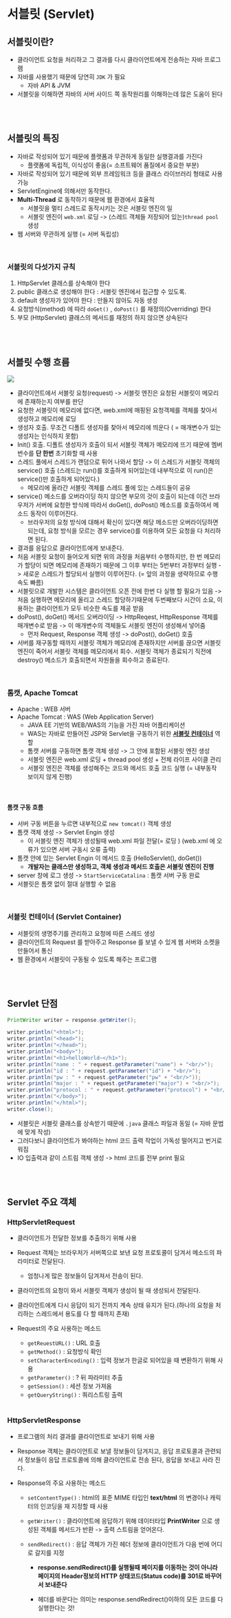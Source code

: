 # 서블릿 (Servlet)

## 서블릿이란?

- 클라이언트 요청을 처리하고 그 결과를 다시 클라이언트에게 전송하는 자바 프로그램 
- 자바를 사용했기 때문에 당연히 `JDK` 가 필요 
  - 자바 API & JVM 
- 서블릿을 이해하면 자바의 서버 사이드 쪽 동작원리를 이해하는데 많은 도움이 된다

<br>

<br>

## 서블릿의 특징

- 자바로 작성되어 있기 때문에 플랫폼과 무관하게 동일한 실행결과를 가진다 
  - 플랫폼에 독립적, 이식성이 좋음(= 소프트웨어 품질에서 중요한 부분)
- 자바로 작성되어 있기 때문에 외부 프레임워크 등을 클래스 라이브러리 형태로 사용 가능
- ServletEngine에 의해서만 동작한다.
- **Multi-Thread** 로 동작하기 때문에 웹 환경에서 효율적
  - 서블릿을 멀티 스레드로 동작시키는 것은 서블릿 엔진의 일
  - 서블릿 엔진이  `web.xml` 로딩 -> (스레드 객체들 저장되어 있는)`thread pool` 생성 
- 웹 서버와 무관하게 실행 (= 서버 독립성)

<br>

### 서블릿의 다섯가지 규칙

1. HttpServlet 클래스를 상속해야 한다
2. public 클래스로 생성해야 한다 : 서블릿 엔진에서 접근할 수 있도록. 
3. default 생성자가 있어야 한다 : 만들지 않아도 자동 생성 
4. 요청방식(method) 에 따라 `doGet()` , `doPost()` 를 재정의(Overriding) 한다
5. 부모 (HttpServlet) 클래스의 메서드를 재정의 하지 않으면 상속된다 

<br><Br>

## 서블릿 수행 흐름

![](https://user-images.githubusercontent.com/46306263/100612167-df81e200-3355-11eb-8474-7b539c3ccac0.png)

- 클라이언트에서 서블릿 요청(request) -> 서블릿 엔진은 요청된 서블릿이 메모리에 존재하는지 여부를 판단
- 요청한 서블릿이 메모리에 없다면, web.xml에 매핑된 요청객체를 객체를 찾아서 생성하고 메모리에 로딩
- 생성자 호출. 무조건 디폴트 생성자를 찾아서 메모리에 띄운다 ( = 매개변수가 있는 생성자는 인식하지 못함)
- Init() 호출. 디폴트 생성자가 호출이 되서 서블릿 객체가 메모리에 뜨기 때문에 멤버번수를 **단 한번** 초기화할 때 사용 
- 스레드 풀에서 스레드가 랜덤으로 튀어 나와서 할당 -> 이 스레드가 서블릿 객체의 service() 호출 (스레드는 run()를 호출하게 되어있는데 내부적으로 이 run()은 service()만 호출하게 되어있다.)
  - 메모리에 올라간 서블릿 객체를 스레드 풀에 있는 스레드들이 공유
- service() 메소드를 오버라이딩 하지 않으면 부모의 것이 호출이 되는데 이건 브라우저가 서버에 요청한 방식에 따라서 doGet(), doPost() 메소드를 호출하여서 메소드 동작이 이루어진다.
  - 브라우저의 요청 방식에 대해서 확신이 있다면 해당 메소드만 오버라이딩하면 되는데, 요청 방식을 모르는 경우 service()를 이용하여 모든 요청을 다 처리하면 된다.
- 결과를 응답으로 클라이언트에게 보내준다.
- 처음 서블릿 요청이 들어오게 되면 위의 과정을 처음부터 수행하지만, 한 번 메모리가 할당이 되면 메모리에 존재하기 때문에 그 이후 부터는 5번부터 과정부터 실행 -> 새로운 스레드가 할당되서 실행이 이루어진다. (= 앞의 과정을 생략하므로 수행 속도 빠름)
- 서블릿으로 개발한 시스템은 클라이언트 오픈 전에 한번 다 실행 할 필요가 있음 -> 처음 실행하면 메모리에 올리고 스레드 할당하기때문에 두번째보다 시간이 소요, 이용하는 클라이언트가 모두 비슷한 속도를 제공 받음 
- doPost(), doGet() 메서드 오버라이딩 -> HttpReqest, HttpResponse 객체를 매개변수로 받음 -> 이 매개변수의 객체들도 서블릿 엔진이 생성해서 넣어줌 
  - 먼저 Request, Response 객체 생성 -> doPost(), doGet() 호출
- 서버를 재구동할 때까지 서블릿 객체가 메모리에 존재하지만 서버를 끊으면 서블릿 엔진이 죽어서 서블릿 객체를 메모리에서 회수. 서블릿 객체가 종료되기 직전에 destroy() 메소드가 호출되면서 자원들을 회수하고 종료된다.

<br>

### 톰캣, Apache Tomcat

- Apache : WEB 서버
- Apache Tomcat : WAS (Web Application Server)
  - JAVA EE 기반의 WEB/WAS의 기능을 가진 자바 어플리케이션
  - WAS는 자바로 만들어진 JSP와 Servlet을 구동하기 위한 **[서블릿 컨테이너](#서블릿-컨테이너-(servlet-container))** 역할
  - 톰캣 서버를 구동하면 톰캣 객체 생성 -> 그 안에 포함된 서블릿 엔진 생성
  - 서블릿 엔진은 web.xml 로딩 +  thread pool 생성 + 전체 라이프 사이클 관리
  - 서블릿 엔진은 객체를 생성해주는 코드와 메서드 호출 코드 실행 (= 내부동작 보이지 않게 진행)

<br>

#### 톰캣 구동 흐름 

- 서버 구동 버튼을 누르면 내부적으로 `new tomcat()` 객체 생성
- 톰캣 객체 생성 -> Servlet Engin 생성 
  - 이 서블릿 엔진 객체가 생성될때 web.xml 파일 전달(= 로딩 ) (web.xml 에 오류가 있으면 서버 구동시 오류 출력)
- 톰캣 안에 있는 Servlet Engin 이 메서드 호출 (HelloServlet(), doGet()) 
  - **개발자는 클래스만 생성하고, 객체 생성과 메서드 호출은 서블릿 엔진이 진행**
- server 창에 로그 생성 -> `StartServiceCatalina` : 톰캣 서버 구동 완료
- 서블릿은 톰캣 없이 절대 실행할 수 없음 

<br>

### 서블릿 컨테이너 (Servlet Container)

- 서블릿의 생명주기를 관리하고 요청에 따른 스레드 생성
- 클라이언트의 Request 를 받아주고 Response 를 보낼 수 있게 웹 서버와 소켓을 만들어서 통신
- 웹 환경에서 서블릿이 구동될 수 있도록 해주는 프로그램

<br><br>

## Servlet 단점

```java
PrintWriter writer = response.getWriter();

writer.println("<html>");
writer.println("<head>");
writer.println("</head>");
writer.println("<body>");
writer.println("<h1>helloWorld~</h1>");
writer.println("name : " + request.getParameter("name") + "<br/>");
writer.println("id : " + request.getParameter("id") + "<br/>");
writer.println("pw : " + request.getParameter("pw" + "<br/>"));
writer.println("major : " + request.getParameter("major") + "<br/>");
writer.println("protocol : " + request.getParameter("protocol") + "<br/>");
writer.println("</body>");
writer.println("</html>");
writer.close();
```

- 서블릿은 서블릿 클래스를 상속받기 때문에 `.java`  클래스 파일과 동일 (= 자바 문법에 맞게 작성)
- 그러다보니 클라이언트가 봐야하는 html 코드 출력 작업이 가독성 떨어지고 번거로워짐 
- IO 입출력과 같이 스트림 객체 생성 -> html 코드를 전부 print 필요 

<br>

<br>

## Servlet 주요 객체

### HttpServletRequest

- 클라이언트가 전달한 정보를 추출하기 위해 사용

- Request 객체는 브라우저가 서버쪽으로 보낸 요청 프로토콜이 담겨서 메소드의 파라미터로 전달된다.

  - 엄청나게 많은 정보들이 담겨져서 전송이 된다.

- 클라이언트의 요청이 와서 서블릿 객체가 생성이 될 때 생성되서 전달된다.

- 클라이언트에게 다시 응답이 되기 전까지 계속 상태 유지가 된다.(하나의 요청을 처리하는 스레드에서 용도를 다 할 때까지 존재)

- Request의 주요 사용하는 메소드

  - `getReuestURL()` : URL 호출
  - `getMethod()` : 요청방식 확인 
  - `setCharacterEncoding()` :  입력 정보가 한글로 되어있을 때 변환하기 위해 사용 
  - `getParameter()` :  ? 뒤 파라미터 추출 
  - `getSession()` : 세션 정보 가져옴 
  - `getQueryString()` : 쿼리스트링 출력 

  <br>

### HttpServletResponse

- 프로그램의 처리 결과를 클라이언트로 보내기 위해 사용 

- Response 객체는 클라이언트로 보낼 정보들이 담겨지고, 응답 프로토콜과 관련되서 정보들이 응답 프로토콜에 의해 클라이언트로 전송 된다, 응답을 보내고 사라 진다.

- Response의 주요 사용하는 메소드

  - `setContentType()` : html의 표준 MIME 타입인 **text/html** 의 변경이나 캐릭터의 인코딩을 재 지정할 때 사용

  - `getWriter()` : 클라이언트에 응답하기 위해 데이터타입 **PrintWriter** 으로 생성된 객체를 메서드가 반환 -> 출력 스트림을 얻어온다. 

  - `sendRedirect()` : 응답 객체가 가진 헤더 정보에 클라이언트가 다음 번에 어디로 갈지를 지정

    - **response.sendRedirect()를 실행될때 페이지를 이동하는 것이 아니라 페이지의 Header정보의 HTTP 상태코드(Status code)를 301로 바꾸어서 보내준다** 

    - 헤더를 바꾼다는 의미는 response.sendRedirect()이하의 모든 코드를 다 실행한다는 것! 

      

